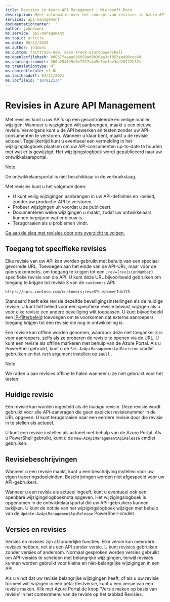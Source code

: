 ```yaml
---
title: Revisies in Azure API Management | Microsoft Docs
description: Meer informatie over het concept van revisies in Azure API Management.
services: api-management
documentationcenter: ''
author: johndowns
ms.service: api-management
ms.topic: article
ms.date: 06/12/2020
ms.author: jodowns
ms.custom: fasttrack-new, devx-track-azurepowershell
ms.openlocfilehash: bd837faaaa986659ad9b30aa3cf853ea490cec6d
ms.sourcegitcommit: 260a2541e5e0e7327a445e1ee1be3ad20122b37e
ms.translationtype: MT
ms.contentlocale: nl-NL
ms.lasthandoff: 04/21/2021
ms.locfileid: "107812134"
---
```

# <a name="revisions-in-azure-api-management"></a>Revisies in Azure API Management

Met revisies kunt u uw API's op een gecontroleerde en veilige manier wijzigen. Wanneer u wijzigingen wilt aanbrengen, maakt u een nieuwe revisie. Vervolgens kunt u de API bewerken en testen zonder uw API-consumenten te verstoren. Wanneer u klaar bent, maakt u de revisie actueel. Tegelijkertijd kunt u eventueel een vermelding in het wijzigingslogboek plaatsen om uw API-consumenten up-to-date te houden met wat er is gewijzigd. Het wijzigingslogboek wordt gepubliceerd naar uw ontwikkelaarsportal.

> [!NOTE]
> De ontwikkelaarsportal is niet beschikbaar in de verbruikslaag.

Met revisies kunt u het volgende doen:

- U kunt veilig wijzigingen aanbrengen in uw API-definities en -beleid, zonder uw productie-API te verstoren.
- Probeer wijzigingen uit voordat u ze publiceert.
- Documenteren welke wijzigingen u maakt, zodat uw ontwikkelaars kunnen begrijpen wat er nieuw is.
- Terugdraaien als u problemen vindt.

[Ga aan de slag met revisies door ons overzicht te volgen.](./api-management-get-started-revise-api.md)

## <a name="accessing-specific-revisions"></a>Toegang tot specifieke revisies

Elke revisie van uw API kan worden gebruikt met behulp van een speciaal gevormde URL. Toevoegen aan het einde van de API-URL, maar vóór de querytekenreeks, om toegang te krijgen tot een `;rev={revisionNumber}` specifieke revisie van die API. U kunt deze URL bijvoorbeeld gebruiken om toegang te krijgen tot revisie 3 van de `customers` API:

`https://apis.contoso.com/customers;rev=3?customerId=123`

Standaard heeft elke revisie dezelfde beveiligingsinstellingen als de huidige revisie. U kunt het beleid voor een specifieke revisie bewust wijzigen als u voor elke revisie een andere beveiliging wilt toepassen. U kunt bijvoorbeeld een [IP-filterbeleid](./api-management-access-restriction-policies.md#RestrictCallerIPs) toevoegen om te voorkomen dat externe aanroepers toegang krijgen tot een revisie die nog in ontwikkeling is.

Een revisie kan offline worden genomen, waardoor deze niet toegankelijk is voor aanroepers, zelfs als ze proberen de revisie te openen via de URL. U kunt een revisie als offline markeren met behulp van de Azure Portal. Als u PowerShell gebruikt, kunt u de `Set-AzApiManagementApiRevision` cmdlet gebruiken en het `Path` argument instellen op `$null` .

> [!NOTE]
> We raden u aan revisies offline te halen wanneer u ze niet gebruikt voor het testen.

## <a name="current-revision"></a>Huidige revisie

Eén revisie kan worden ingesteld als de *huidige* revisie. Deze revisie wordt gebruikt voor alle API-aanvragen die geen expliciet revisienummer in de URL opgeven. U kunt terugdraaien naar een eerdere revisie door die revisie in te stellen als actueel.

U kunt een revisie instellen als actueel met behulp van de Azure Portal. Als u PowerShell gebruikt, kunt u de `New-AzApiManagementApiRelease` cmdlet gebruiken.

## <a name="revision-descriptions"></a>Revisiebeschrijvingen

Wanneer u een revisie maakt, kunt u een beschrijving instellen voor uw eigen traceringsdoeleinden. Beschrijvingen worden niet afgespeeld voor uw API-gebruikers.

Wanneer u een revisie als actueel ingeeft, kunt u eventueel ook een openbare wijzigingslogboeknota opgeven. Het wijzigingslogboek is opgenomen in de ontwikkelaarsportal die uw API-gebruikers kunnen bekijken. U kunt de notitie van het wijzigingslogboek wijzigen met behulp van de `Update-AzApiManagementApiRelease` PowerShell-cmdlet .

## <a name="versions-and-revisions"></a>Versies en revisies

Versies en revisies zijn afzonderlijke functies. Elke versie kan meerdere revisies hebben, net als een API zonder versie. U kunt revisies gebruiken zonder versies of andersom. Normaal gesproken worden versies gebruikt om API-versies te scheiden met belangrijke wijzigingen, terwijl revisies kunnen worden gebruikt voor kleine en niet-belangrijke wijzigingen in een API.

Als u vindt dat uw revisie belangrijke wijzigingen heeft, of als u uw revisie formeel wilt wijzigen in een bèta-/testversie, kunt u een versie van een revisie maken. Klik met Azure Portal de knop 'Versie maken op basis van revisie' in het contextmenu van de revisie op het tabblad Revisies.
